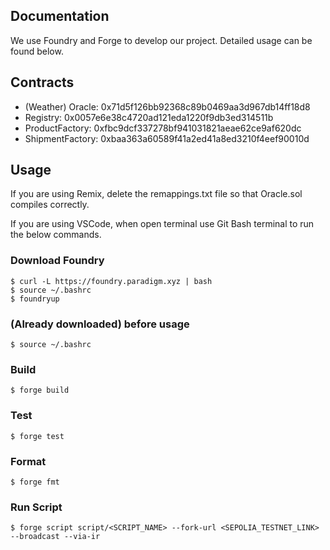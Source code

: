 ## Documentation

We use Foundry and Forge to develop our project. Detailed usage can be found below.

## Contracts
- (Weather) Oracle: 0x71d5f126bb92368c89b0469aa3d967db14ff18d8
- Registry: 0x0057e6e38c4720ad121eda1220f9db3ed314511b
- ProductFactory: 0xfbc9dcf337278bf941031821aeae62ce9af620dc
- ShipmentFactory: 0xbaa363a60589f41a2ed41a8ed3210f4eef90010d

## Usage

If you are using Remix, delete the remappings.txt file so that Oracle.sol compiles correctly.

If you are using VSCode, when open terminal use Git Bash terminal to run the below commands.

### Download Foundry
```shell
$ curl -L https://foundry.paradigm.xyz | bash
$ source ~/.bashrc 
$ foundryup
```

### (Already downloaded) before usage
```shell
$ source ~/.bashrc 
```

### Build

```shell
$ forge build
```

### Test

```shell
$ forge test
```

### Format

```shell
$ forge fmt
```

### Run Script

```shell
$ forge script script/<SCRIPT_NAME> --fork-url <SEPOLIA_TESTNET_LINK> --broadcast --via-ir
```